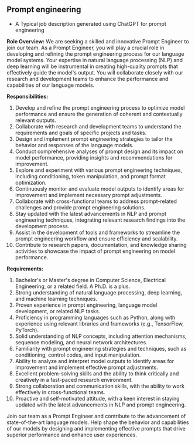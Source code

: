 ## Prompt engineering
- A Typical job description generated using ChatGPT for prompt engineering

**Role Overview:**
We are seeking a skilled and innovative Prompt Engineer to join our team. As a Prompt Engineer, you will play a crucial role in developing and refining the prompt engineering process for our language model systems. Your expertise in natural language processing (NLP) and deep learning will be instrumental in creating high-quality prompts that effectively guide the model's output. You will collaborate closely with our research and development teams to enhance the performance and capabilities of our language models.

**Responsibilities:**
1. Develop and refine the prompt engineering process to optimize model performance and ensure the generation of coherent and contextually relevant outputs.
2. Collaborate with research and development teams to understand the requirements and goals of specific projects and tasks.
3. Design and implement prompt engineering strategies to tailor the behavior and responses of the language models.
4. Conduct comprehensive analyses of prompt design and its impact on model performance, providing insights and recommendations for improvement.
5. Explore and experiment with various prompt engineering techniques, including conditioning, token manipulation, and prompt format optimization.
6. Continuously monitor and evaluate model outputs to identify areas for improvement and implement necessary prompt adjustments.
7. Collaborate with cross-functional teams to address prompt-related challenges and provide prompt engineering solutions.
8. Stay updated with the latest advancements in NLP and prompt engineering techniques, integrating relevant research findings into the development process.
9. Assist in the development of tools and frameworks to streamline the prompt engineering workflow and ensure efficiency and scalability.
10. Contribute to research papers, documentation, and knowledge sharing activities to showcase the impact of prompt engineering on model performance.

**Requirements:**
1. Bachelor's or Master's degree in Computer Science, Electrical Engineering, or a related field. A Ph.D. is a plus.
2. Strong understanding of natural language processing, deep learning, and machine learning techniques.
3. Proven experience in prompt engineering, language model development, or related NLP tasks.
4. Proficiency in programming languages such as Python, along with experience using relevant libraries and frameworks (e.g., TensorFlow, PyTorch).
5. Solid understanding of NLP concepts, including attention mechanisms, sequence modeling, and neural network architectures.
6. Familiarity with prompt engineering strategies and techniques, such as conditioning, control codes, and input manipulation.
7. Ability to analyze and interpret model outputs to identify areas for improvement and implement effective prompt adjustments.
8. Excellent problem-solving skills and the ability to think critically and creatively in a fast-paced research environment.
9. Strong collaboration and communication skills, with the ability to work effectively in cross-functional teams.
10. Proactive and self-motivated attitude, with a keen interest in staying updated with the latest advancements in NLP and prompt engineering.

Join our team as a Prompt Engineer and contribute to the advancement of state-of-the-art language models. Help shape the behavior and capabilities of our models by designing and implementing effective prompts that drive superior performance and enhance user experiences.
